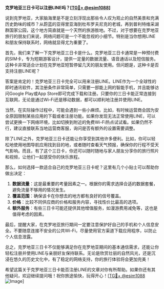 **克罗地亚三日卡可以注册LINE吗？[[TG💪+ @esim1088](https://t.me/s/esim1088)]**

说到克罗地亚，大家脑海里是不是立刻浮现出那些令人叹为观止的自然美景和充满历史韵味的城市？从蔚蓝的亚得里亚海到杜布罗夫尼克的老城，再到普利特维采湖群国家公园，这个地方简直就是一个天然的旅游胜地。不过，对于想要在克罗地亚旅行的朋友们来说，网络问题可是一个不能忽视的小细节。特别是当你想用LINE和朋友保持联系时，网络就显得尤为重要了。

首先，我们来了解一下克罗地亚三日卡是什么。克罗地亚三日卡通常是一种预付费的SIM卡，专为短期游客设计，提供一定量的数据流量、语音通话以及短信服务。这种卡非常适合计划在克罗地亚短暂停留几天的朋友使用。但问题是，这种卡是否支持注册LINE呢？

答案是肯定的！克罗地亚三日卡完全可以用来注册LINE。LINE作为一个全球性的即时通讯软件，其注册条件非常简单，只需要一部能上网的智能手机，并且能够访问Google Play或App Store即可完成下载和注册。只要你的三日卡能正常连接到互联网，无论是通过Wi-Fi还是移动数据，都可以顺利地注册并使用LINE。

当然，在实际操作过程中，可能会遇到一些小麻烦。比如，有时候运营商会因为安全原因限制某些应用的下载或者注册功能。如果你发现无法正常使用LINE，可以尝试更换一下网络环境，比如切换到附近的免费Wi-Fi热点试试看。如果仍然不行，建议直接联系当地运营商客服，询问是否有额外的设置需要调整。

除了LINE之外，克罗地亚三日卡还能让你享受到其他许多便利。比如，你可以轻松地使用地图导航应用找到目的地，或者随时查看天气预报，确保你的行程不受天气影响。而且，有了这个三日卡，你还可以随时随地与家人朋友分享你的旅行照片和视频，让他们一起感受你的快乐旅程。

那么，如何选择一款适合自己的克罗地亚三日卡呢？这里有几个小贴士可以帮助你做出决定：

1. **数据流量**：这是最重要的考量因素之一。根据你的需求选择合适的数据套餐，避免流量不够用的情况发生。
2. **覆盖范围**：确保该卡在你想去的地方都有良好的信号覆盖。
3. **价格**：比较不同供应商的价格和服务内容，寻找性价比最高的选项。
4. **额外服务**：有些三日卡可能还提供其他增值服务，如漫游费用减免等，这也是值得考虑的因素。

最后，提醒大家，在克罗地亚旅行期间一定要注意保护好自己的手机和个人信息安全。不要随意连接不安全的公共Wi-Fi，尽量使用官方渠道下载应用程序，以防止个人信息泄露。

总之，克罗地亚三日卡不仅能够满足你在克罗地亚期间的基本通信需求，还能让你轻松注册并使用LINE与亲朋好友保持联系。无论是欣赏壮丽的自然风光，还是沉浸在悠久的历史文化中，有了稳定的网络支持，你的旅行体验将会更加完美！

希望这篇关于克罗地亚三日卡能否注册LINE的文章对你有所帮助。如果你还有其他疑问，欢迎继续提问哦！祝你旅途愉快，玩得开心！[[TG💪+ @esim1088](https://t.me/s/esim1088) ![Image](https://i.postimg.cc/4NQfJmqS/Snipaste-2025-05-13-00-14-12.png)]